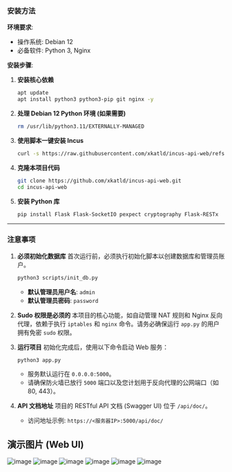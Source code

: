 ### **安装方法**

**环境要求**:

  * 操作系统: Debian 12
  * 必备软件: Python 3, Nginx

**安装步骤**:

1.  **安装核心依赖**

    ```bash
    apt update
    apt install python3 python3-pip git nginx -y
    ```

2.  **处理 Debian 12 Python 环境 (如果需要)**

    ```bash
    rm /usr/lib/python3.11/EXTERNALLY-MANAGED
    ```

3.  **使用脚本一键安装 Incus**

    ```bash
    curl -s https://raw.githubusercontent.com/xkatld/incus-api-web/refs/heads/main/scripts/install_incus.sh | sudo bash
    ```

4.  **克隆本项目代码**

    ```bash
    git clone https://github.com/xkatld/incus-api-web.git
    cd incus-api-web
    ```

5.  **安装 Python 库**

    ```bash
    pip install Flask Flask-SocketIO pexpect cryptography Flask-RESTx
    ```

-----

### **注意事项**

1.  **必须初始化数据库**
    首次运行前，必须执行初始化脚本以创建数据库和管理员账户。

    ```bash
    python3 scripts/init_db.py
    ```

      * **默认管理员用户名**: `admin`
      * **默认管理员密码**: `password`

2.  **Sudo 权限是必须的**
    本项目的核心功能，如自动管理 NAT 规则和 Nginx 反向代理，依赖于执行 `iptables` 和 `nginx` 命令。请务必确保运行 `app.py` 的用户拥有免密 `sudo` 权限。

3.  **运行项目**
    初始化完成后，使用以下命令启动 Web 服务：

    ```bash
    python3 app.py
    ```

      * 服务默认运行在 `0.0.0.0:5000`。
      * 请确保防火墙已放行 `5000` 端口以及您计划用于反向代理的公网端口（如 80, 443）。

4.  **API 文档地址**
    项目的 RESTful API 文档 (Swagger UI) 位于 `/api/doc/`。

      * 访问地址示例: `https://<服务器IP>:5000/api/doc/`


## 演示图片 (Web UI)
![image](https://github.com/user-attachments/assets/d11e24e7-d469-43b0-9f3d-e1e8d2f7d0d1)
![image](https://github.com/user-attachments/assets/b9b72320-311b-4885-8583-323ae2896f4b)
![image](https://github.com/user-attachments/assets/22a12c0f-bf72-49f2-abf6-6602e04dce21)
![image](https://github.com/user-attachments/assets/6eb56a4d-aa48-49fe-8708-3eebaa801100)
![image](https://github.com/user-attachments/assets/2ee01dec-40ff-45ee-9bb3-3c4c21e208b7)
![image](https://github.com/user-attachments/assets/b9ddffba-58e1-4009-92fc-6ef9a4c03d3d)
